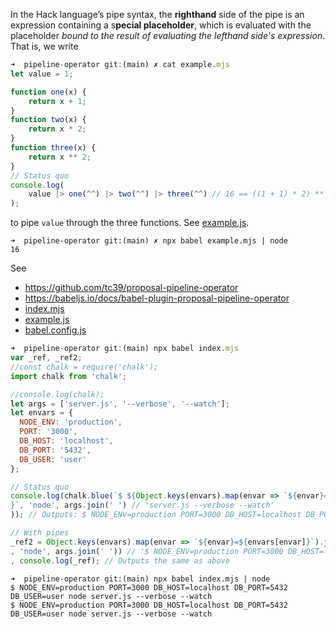 In the Hack language’s pipe syntax, the **righthand** side of the pipe 
is an expression containing a s**pecial placeholder**, 
which is evaluated with the placeholder *bound to the result of evaluating the lefthand side's expression*. 
That is, we write 

```js
➜  pipeline-operator git:(main) ✗ cat example.mjs 
let value = 1;

function one(x) {
    return x + 1;
}
function two(x) {
    return x * 2;
}
function three(x) {
    return x ** 2;
}
// Status quo
console.log(
    value |> one(^^) |> two(^^) |> three(^^) // 16 == ((1 + 1) * 2) ** 2
); 
```

to pipe `value` through the three functions. See [example.js](example.js). 

```  
➜  pipeline-operator git:(main) ✗ npx babel example.mjs | node
16
```

See 

- https://github.com/tc39/proposal-pipeline-operator
- https://babeljs.io/docs/babel-plugin-proposal-pipeline-operator
- [index.mjs](index.mjs)
- [example.js](example.js)
- [babel.config.js](babel.config.js)

```js 
➜  pipeline-operator git:(main) npx babel index.mjs       
var _ref, _ref2;
//const chalk = require('chalk');
import chalk from 'chalk';

//console.log(chalk);
let args = ['server.js', '--verbose', '--watch'];
let envars = {
  NODE_ENV: 'production',
  PORT: '3000',
  DB_HOST: 'localhost',
  DB_PORT: '5432',
  DB_USER: 'user'
};

// Status quo
console.log(chalk.blue(`$ ${Object.keys(envars).map(envar => `${envar}=${envars[envar]}`).join(' ') // 'NODE_ENV=production PORT=3000 DB_HOST=localhost DB_PORT=5432 DB_USER=user'
}`, 'node', args.join(' ') // 'server.js --verbose --watch'
)); // Outputs: $ NODE_ENV=production PORT=3000 DB_HOST=localhost DB_PORT=5432 DB_USER=user node server.js --verbose --watch

// With pipes
_ref2 = Object.keys(envars).map(envar => `${envar}=${envars[envar]}`).join(' '), _ref = chalk.red(`$ ${_ref2}` // '$ NODE_ENV=production PORT=3000 DB_HOST=localhost DB_PORT=5432 DB_USER=user'
, 'node', args.join(' ')) // '$ NODE_ENV=production PORT=3000 DB_HOST=localhost DB_PORT=5432 DB_USER=user node server.js --verbose --watch'
, console.log(_ref); // Outputs the same as above
```

```
➜  pipeline-operator git:(main) npx babel index.mjs | node
$ NODE_ENV=production PORT=3000 DB_HOST=localhost DB_PORT=5432 DB_USER=user node server.js --verbose --watch
$ NODE_ENV=production PORT=3000 DB_HOST=localhost DB_PORT=5432 DB_USER=user node server.js --verbose --watch
```